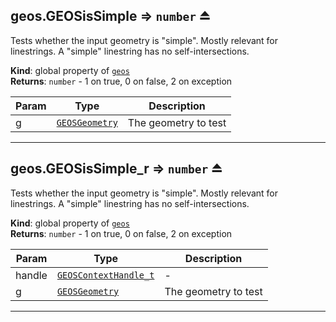 <a name="exp_module_geos--geos.GEOSisSimple"></a>

## geos.GEOSisSimple ⇒ <code>number</code> ⏏
Tests whether the input geometry is "simple". Mostly relevant for linestrings. A "simple" linestring has no self-intersections.

**Kind**: global property of [<code>geos</code>](/typedefs-enums/typedefs-enums.html#module_geos)  
**Returns**: <code>number</code> - 1 on true, 0 on false, 2 on exception  

| Param | Type | Description |
| --- | --- | --- |
| g | [<code>GEOSGeometry</code>](/typedefs-enums/typedefs-enums.html#GEOSGeometry) | The geometry to test |


---
<a name="exp_module_geos--geos.GEOSisSimple_r"></a>

## geos.GEOSisSimple\_r ⇒ <code>number</code> ⏏
Tests whether the input geometry is "simple". Mostly relevant for linestrings. A "simple" linestring has no self-intersections.

**Kind**: global property of [<code>geos</code>](/typedefs-enums/typedefs-enums.html#module_geos)  
**Returns**: <code>number</code> - 1 on true, 0 on false, 2 on exception  

| Param | Type | Description |
| --- | --- | --- |
| handle | [<code>GEOSContextHandle\_t</code>](/typedefs-enums/typedefs-enums.html#GEOSContextHandle_t) | - |
| g | [<code>GEOSGeometry</code>](/typedefs-enums/typedefs-enums.html#GEOSGeometry) | The geometry to test |


---
